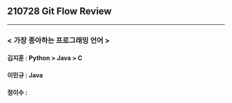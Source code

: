## 210728 Git Flow Review

---

### < 가장 종아하는 프로그래밍 언어 >



#### 김지훈 : Python > Java > C 

#### 이민규 : Java

#### 정이수 :  

